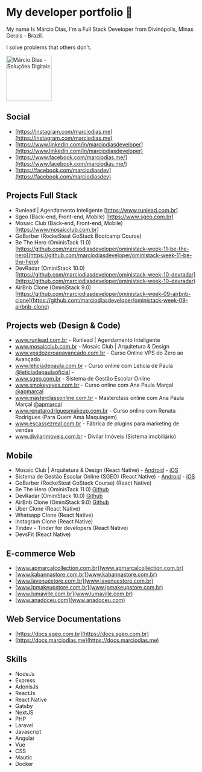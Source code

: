 <!--
**marciodiasdeveloper/marciodiasdeveloper** is a ✨ _special_ ✨ repository because its `README.md` (this file) appears on your GitHub profile.

Here are some ideas to get you started:

- 🔭 I’m currently working on ...
- 🌱 I’m currently learning ...
- 👯 I’m looking to collaborate on ...
- 🤔 I’m looking for help with ...
- 💬 Ask me about ...
- 📫 How to reach me: ...
- 😄 Pronouns: ...
- ⚡ Fun fact: ...
-->


# My developer portfolio 👋

My name Is Márcio Dias, I'm a Full Stack Developer from Divinópolis, Minas Gerais - Brazil.

I solve problems that others don't.

<img src="https://admin.marciodias.me/images/marca/vertical/marca-default.png" width="120" alt="Márcio Dias - Soluções Digitais" />

## Social

- [https://instagram.com/marciodias.me](https://instagram.com/marciodias.me)
- [https://www.linkedin.com/in/marciodiasdeveloper](https://www.linkedin.com/in/marciodiasdeveloper)
- [https://www.facebook.com/marciodias.me/](https://www.facebook.com/marciodias.me/)
- [https://facebook.com/marciodiasdev](https://facebook.com/marciodiasdev)

## Projects Full Stack

- Runlead | Agendamento Inteligente [https://www.runlead.com.br]
- Sgeo (Back-end, Front-end, Mobile) [https://www.sgeo.com.br]
- Mosaic Club (Back-end, Front-end, Mobile) [https://www.mosaicclub.com.br]
- GoBarber (RockeSteat GoStack Bootcamp Course)
- Be The Hero (OminisTack 11.0) [https://github.com/marciodiasdeveloper/oministack-week-11-be-the-hero](https://github.com/marciodiasdeveloper/oministack-week-11-be-the-hero)
- DevRadar (OminiStack 10.0) [https://github.com/marciodiasdeveloper/oministack-week-10-devradar](https://github.com/marciodiasdeveloper/oministack-week-10-devradar)
- AirBnb Clone (OminiStack 9.0) [https://github.com/marciodiasdeveloper/oministack-week-09-airbnb-clone](https://github.com/marciodiasdeveloper/oministack-week-09-airbnb-clone)

## Projects web (Design & Code)

- www.runlead.com.br - Runlead | Agendamento Inteligente
- www.mosaicclub.com.br - Mosaic Club | Arquitetura & Design
- www.vpsdozeroaoavancado.com.br - Curso Online VPS do Zero ao Avançado
- www.leticiadepaula.com.br - Curso online com Letícia de Paula [@leticiadepaulaoficial](https://www.instagram.com/leticiadepaulaoficial/) - 
- www.sgeo.com.br - Sistema de Gestão Escolar Online
- www.smokeyeyes.com.br - Curso online com Ana Paula Marçal [@apmarcal](https://www.instagram.com/apmarcal/)
- www.masterclassonline.com.br - Masterclass online com Ana Paula Marçal [@apmarcal](https://www.instagram.com/apmarcal/)
- www.renatarodriguesmakeup.com.br - Curso online com Renata Rodrigues (Para Quem Ama Maquiagem)
- www.escassezreal.com.br - Fábrica de plugins para marketing de vendas
- www.divilarimoveis.com.br - Divilar Imóveis (Sistema imobiliário)


## Mobile
- Mosaic Club | Arquitetura & Design (React Native) - [Android](https://mosaicclub.com.br/android) - [iOS](https://mosaicclub.com.br/ios)
- Sistema de Gestão Escolar Online (SGEO) (React Native) - [Android](https://play.google.com/store/apps/details?id=com.marciodias.sgeo) - [iOS](https://apps.apple.com/us/app/sgeo/id1304336256?l=pt&ls=1)
- GoBarber (RockeSteat GoStack Course) (React Native)
- Be The Hero (OminisTack 11.0) [Github](https://github.com/marciodiasdeveloper/oministack-week-11-be-the-hero)
- DevRadar (OminiStack 10.0) [Github](https://github.com/marciodiasdeveloper/oministack-week-10-devradar)
- AirBnb Clone (OminiStack 9.0) [Github](https://github.com/marciodiasdeveloper/oministack-week-09-airbnb-clone)
- Uber Clone (React Native)
- Whatsapp Clone (React Native)
- Instagram Clone (React Native)
- Tindev - Tinder for developers (React Native)
- DevsFit (React Native)


## E-commerce Web
- [www.apmarcalcollection.com.br](www.apmarcalcollection.com.br)
- [www.kabannastore.com.br](www.kabannastore.com.br)
- [www.lavenuestore.com.br](www.lavenuestore.com.br)
- [www.lpmakeupstore.com.br](www.lpmakeupstore.com.br)
- [www.lumaville.com.br](www.lumaville.com.br)
- [www.anadoceu.com](www.anadoceu.com)


## Web Service Documentations

- [https://docs.sgeo.com.br](https://docs.sgeo.com.br)
- [https://docs.marciodias.me](https://docs.marciodias.me)

## Skills
- NodeJs
- Express
- AdonisJs
- ReactJs
- React Native
- Gatsby
- NextJS
- PHP
- Laravel
- Javascript
- Angular
- Vue
- CSS
- Mautic
- Docker

